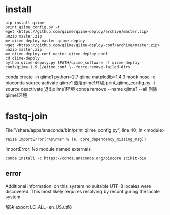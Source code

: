 # install

```
pip install qiime
print_qiime_config.py -t
wget <https://github.com/qiime/qiime-deploy/archive/master.zip>
unzip master.zip
mv qiime-deploy-master qiime-deploy
wget <https://github.com/qiime/qiime-deploy-conf/archive/master.zip>
unzip master.zip
mv qiime-deploy-conf-master qiime-deploy-conf
cd qiime-depoly
python qiime-depoly.py $PATH/qiime_software -f qiime-deploy-
conf/qiime-1.9.1/qiime.conf \--force-remove-failed-dirs
```
conda create -n qiime1 python=2.7 qiime matplotlib=1.4.3 mock nose -c bioconda
source activate qiime1 激活qiime1环境
print_qiime_config.py -t
source deactivate 退出qiime1环境
conda remove --name qiime1 --all 删除qiime1环境

# fastq-join

  File "/share/apps/anaconda/bin/print_qiime_config.py", line 40, in
&lt;module&gt;

    raise ImportError("%s\n%s" % (e, core_dependency_missing_msg))

ImportError: No module named externals

    conda install -c https://conda.anaconda.org/biocore scikit-bio

## error

Additional information: on this system no suitable UTF-8
locales were discovered.  This most likely requires resolving
by reconfiguring the locale system.

解决 export LC_ALL=en_US.utf8